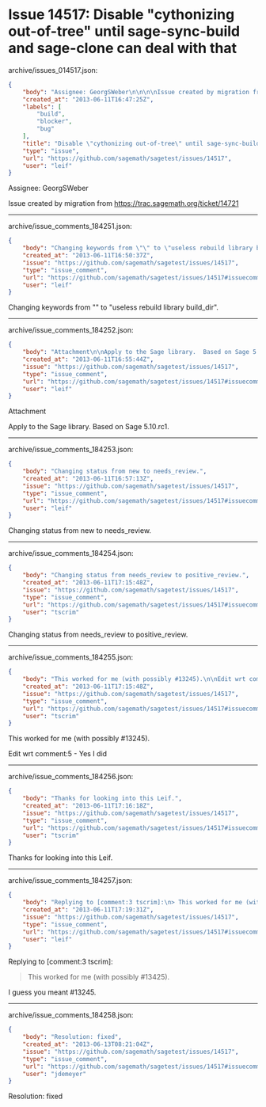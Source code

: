 # Issue 14517: Disable "cythonizing out-of-tree" until sage-sync-build and sage-clone can deal with that

archive/issues_014517.json:
```json
{
    "body": "Assignee: GeorgSWeber\n\n\n\nIssue created by migration from https://trac.sagemath.org/ticket/14721\n\n",
    "created_at": "2013-06-11T16:47:25Z",
    "labels": [
        "build",
        "blocker",
        "bug"
    ],
    "title": "Disable \"cythonizing out-of-tree\" until sage-sync-build and sage-clone can deal with that",
    "type": "issue",
    "url": "https://github.com/sagemath/sagetest/issues/14517",
    "user": "leif"
}
```
Assignee: GeorgSWeber



Issue created by migration from https://trac.sagemath.org/ticket/14721





---

archive/issue_comments_184251.json:
```json
{
    "body": "Changing keywords from \"\" to \"useless rebuild library build_dir\".",
    "created_at": "2013-06-11T16:50:37Z",
    "issue": "https://github.com/sagemath/sagetest/issues/14517",
    "type": "issue_comment",
    "url": "https://github.com/sagemath/sagetest/issues/14517#issuecomment-184251",
    "user": "leif"
}
```

Changing keywords from "" to "useless rebuild library build_dir".



---

archive/issue_comments_184252.json:
```json
{
    "body": "Attachment\n\nApply to the Sage library.  Based on Sage 5.10.rc1.",
    "created_at": "2013-06-11T16:55:44Z",
    "issue": "https://github.com/sagemath/sagetest/issues/14517",
    "type": "issue_comment",
    "url": "https://github.com/sagemath/sagetest/issues/14517#issuecomment-184252",
    "user": "leif"
}
```

Attachment

Apply to the Sage library.  Based on Sage 5.10.rc1.



---

archive/issue_comments_184253.json:
```json
{
    "body": "Changing status from new to needs_review.",
    "created_at": "2013-06-11T16:57:13Z",
    "issue": "https://github.com/sagemath/sagetest/issues/14517",
    "type": "issue_comment",
    "url": "https://github.com/sagemath/sagetest/issues/14517#issuecomment-184253",
    "user": "leif"
}
```

Changing status from new to needs_review.



---

archive/issue_comments_184254.json:
```json
{
    "body": "Changing status from needs_review to positive_review.",
    "created_at": "2013-06-11T17:15:48Z",
    "issue": "https://github.com/sagemath/sagetest/issues/14517",
    "type": "issue_comment",
    "url": "https://github.com/sagemath/sagetest/issues/14517#issuecomment-184254",
    "user": "tscrim"
}
```

Changing status from needs_review to positive_review.



---

archive/issue_comments_184255.json:
```json
{
    "body": "This worked for me (with possibly #13245).\n\nEdit wrt comment:5 - Yes I did",
    "created_at": "2013-06-11T17:15:48Z",
    "issue": "https://github.com/sagemath/sagetest/issues/14517",
    "type": "issue_comment",
    "url": "https://github.com/sagemath/sagetest/issues/14517#issuecomment-184255",
    "user": "tscrim"
}
```

This worked for me (with possibly #13245).

Edit wrt comment:5 - Yes I did



---

archive/issue_comments_184256.json:
```json
{
    "body": "Thanks for looking into this Leif.",
    "created_at": "2013-06-11T17:16:18Z",
    "issue": "https://github.com/sagemath/sagetest/issues/14517",
    "type": "issue_comment",
    "url": "https://github.com/sagemath/sagetest/issues/14517#issuecomment-184256",
    "user": "tscrim"
}
```

Thanks for looking into this Leif.



---

archive/issue_comments_184257.json:
```json
{
    "body": "Replying to [comment:3 tscrim]:\n> This worked for me (with possibly #13425).\n\nI guess you meant #13245.",
    "created_at": "2013-06-11T17:19:31Z",
    "issue": "https://github.com/sagemath/sagetest/issues/14517",
    "type": "issue_comment",
    "url": "https://github.com/sagemath/sagetest/issues/14517#issuecomment-184257",
    "user": "leif"
}
```

Replying to [comment:3 tscrim]:
> This worked for me (with possibly #13425).

I guess you meant #13245.



---

archive/issue_comments_184258.json:
```json
{
    "body": "Resolution: fixed",
    "created_at": "2013-06-13T08:21:04Z",
    "issue": "https://github.com/sagemath/sagetest/issues/14517",
    "type": "issue_comment",
    "url": "https://github.com/sagemath/sagetest/issues/14517#issuecomment-184258",
    "user": "jdemeyer"
}
```

Resolution: fixed
